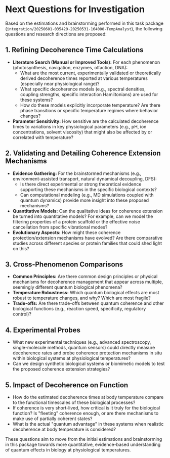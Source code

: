 # Next Questions for Investigation

Based on the estimations and brainstorming performed in this task package (`integration/20250601-035429-20250531-164000-TempAnalyst`), the following questions and research directions are proposed:

## 1. Refining Decoherence Time Calculations

*   **Literature Search (Manual or Improved Tools):** For each phenomenon (photosynthesis, navigation, enzymes, olfaction, DNA):
    *   What are the most current, experimentally validated or theoretically derived decoherence times reported at various temperatures (especially near physiological range)?
    *   What specific decoherence models (e.g., spectral densities, coupling strengths, specific interaction Hamiltonians) are used for these systems?
    *   How do these models explicitly incorporate temperature? Are there phase transitions or specific temperature regimes where behavior changes?
*   **Parameter Sensitivity:** How sensitive are the calculated decoherence times to variations in key physiological parameters (e.g., pH, ion concentrations, solvent viscosity) that might also be affected by or correlated with temperature?

## 2. Validating and Detailing Coherence Extension Mechanisms

*   **Evidence Gathering:** For the brainstormed mechanisms (e.g., environment-assisted transport, natural dynamical decoupling, DFS):
    *   Is there direct experimental or strong theoretical evidence supporting these mechanisms in the specific biological contexts?
    *   Can computational modeling (e.g., MD simulations coupled with quantum dynamics) provide more insight into these proposed mechanisms?
*   **Quantitative Models:** Can the qualitative ideas for coherence extension be turned into quantitative models? For example, can we model the filtering properties of a protein scaffold or the effective noise cancellation from specific vibrational modes?
*   **Evolutionary Aspects:** How might these coherence protection/extension mechanisms have evolved? Are there comparative studies across different species or protein families that could shed light on this?

## 3. Cross-Phenomenon Comparisons

*   **Common Principles:** Are there common design principles or physical mechanisms for decoherence management that appear across multiple, seemingly different quantum biological phenomena?
*   **Temperature Robustness:** Which quantum biological effects are most robust to temperature changes, and why? Which are most fragile?
*   **Trade-offs:** Are there trade-offs between quantum coherence and other biological functions (e.g., reaction speed, specificity, regulatory control)?

## 4. Experimental Probes

*   What new experimental techniques (e.g., advanced spectroscopy, single-molecule methods, quantum sensors) could directly measure decoherence rates and probe coherence protection mechanisms in situ within biological systems at physiological temperatures?
*   Can we design synthetic biological systems or biomimetic models to test the proposed coherence extension strategies?

## 5. Impact of Decoherence on Function

*   How do the estimated decoherence times at body temperature compare to the functional timescales of these biological processes?
*   If coherence is very short-lived, how critical is it truly for the biological function? Is "fleeting" coherence enough, or are there mechanisms to make use of partially coherent states?
*   What is the actual "quantum advantage" in these systems when realistic decoherence at body temperature is considered?

These questions aim to move from the initial estimations and brainstorming in this package towards more quantitative, evidence-based understanding of quantum effects in biology at physiological temperatures.
